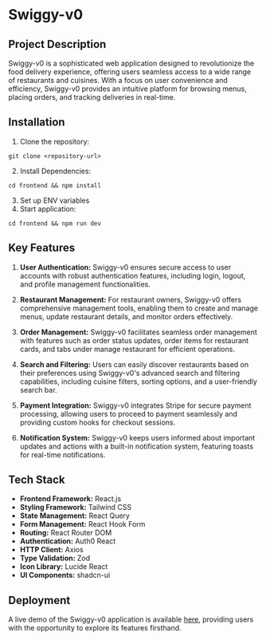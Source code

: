 # Swiggy-v0

## Project Description

Swiggy-v0 is a sophisticated web application designed to revolutionize the food delivery experience, offering users seamless access to a wide range of restaurants and cuisines. With a focus on user convenience and efficiency, Swiggy-v0 provides an intuitive platform for browsing menus, placing orders, and tracking deliveries in real-time.

## Installation

1. Clone the repository:
```
git clone <repository-url>
```
2. Install Dependencies:
```
cd frontend && npm install
```
3. Set up ENV variables
4. Start application:
```
cd frontend && npm run dev
```

## Key Features

1. **User Authentication:** Swiggy-v0 ensures secure access to user accounts with robust authentication features, including login, logout, and profile management functionalities.

2. **Restaurant Management:** For restaurant owners, Swiggy-v0 offers comprehensive management tools, enabling them to create and manage menus, update restaurant details, and monitor orders effectively.

3. **Order Management:** Swiggy-v0 facilitates seamless order management with features such as order status updates, order items for restaurant cards, and tabs under manage restaurant for efficient operations.

4. **Search and Filtering:** Users can easily discover restaurants based on their preferences using Swiggy-v0's advanced search and filtering capabilities, including cuisine filters, sorting options, and a user-friendly search bar.

5. **Payment Integration:** Swiggy-v0 integrates Stripe for secure payment processing, allowing users to proceed to payment seamlessly and providing custom hooks for checkout sessions.

6. **Notification System:** Swiggy-v0 keeps users informed about important updates and actions with a built-in notification system, featuring toasts for real-time notifications.

## Tech Stack

- **Frontend Framework:** React.js
- **Styling Framework:** Tailwind CSS
- **State Management:** React Query
- **Form Management:** React Hook Form
- **Routing:** React Router DOM
- **Authentication:** Auth0 React
- **HTTP Client:** Axios
- **Type Validation:** Zod
- **Icon Library:** Lucide React
- **UI Components:** shadcn-ui

## Deployment

A live demo of the Swiggy-v0 application is available [here](https://swiggy-v0-client.onrender.com/), providing users with the opportunity to explore its features firsthand.
